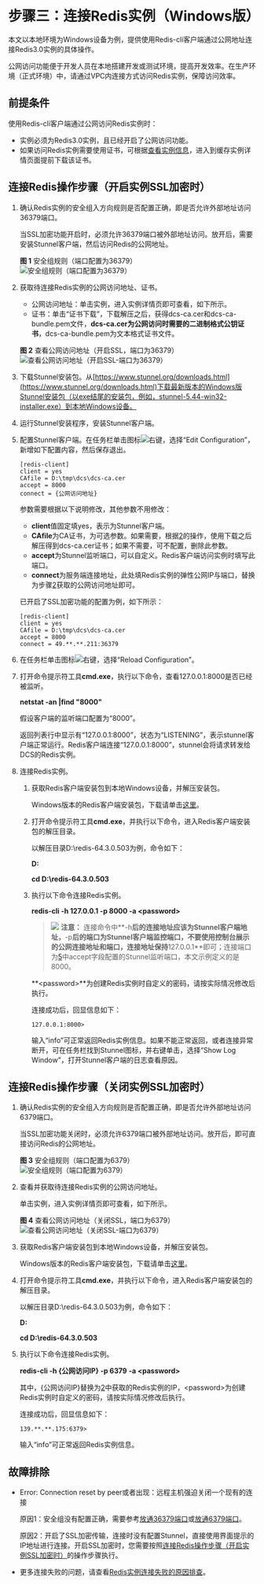 # 步骤三：连接Redis实例（Windows版）<a name="ZH-CN_TOPIC_0148195250"></a>

本文以本地环境为Windows设备为例，提供使用Redis-cli客户端通过公网地址连接Redis3.0实例的具体操作。

公网访问功能便于开发人员在本地搭建开发或测试环境，提高开发效率。在生产环境（正式环境）中，请通过VPC内连接方式访问Redis实例，保障访问效率。

## 前提条件<a name="section1502270695932"></a>

使用Redis-cli客户端通过公网访问Redis实例时：

-   实例必须为Redis3.0实例，且已经开启了公网访问功能。
-   如果访问Redis实例需要使用证书，可根据[查看实例信息](查看实例信息.md)，进入到缓存实例详情页面提前下载该证书。

## 连接Redis操作步骤（开启实例SSL加密时）<a name="section15819133914471"></a>

1.  <a name="li3828194817518"></a>确认Redis实例的安全组入方向规则是否配置正确，即是否允许外部地址访问36379端口。

    当SSL加密功能开启时，必须允许36379端口被外部地址访问。放开后，需要安装Stunnel客户端，然后访问Redis的公网地址。

    **图 1**  安全组规则（端口配置为36379）<a name="fig143331295815"></a>  
    ![](figures/安全组规则（端口配置为36379）.png "安全组规则（端口配置为36379）")

2.  <a name="li1599942763612"></a>获取待连接Redis实例的公网访问地址、证书。

    -   公网访问地址：单击实例，进入实例详情页即可查看，如下所示。
    -   证书：单击“证书下载”，下载解压之后，获得dcs-ca.cer和dcs-ca-bundle.pem文件，**dcs-ca.cer为公网访问时需要的二进制格式公钥证书**，dcs-ca-bundle.pem为文本格式证书文件。

    **图 2**  查看公网访问地址（开启SSL，端口为36379）<a name="fig5230164113619"></a>  
    ![](figures/查看公网访问地址（开启SSL-端口为36379）.png "查看公网访问地址（开启SSL-端口为36379）")

3.  下载Stunnel安装包。从[https://www.stunnel.org/downloads.html](https://www.stunnel.org/downloads.html)下载最新版本的Windows版Stunnel安装包（以exe结尾的安装包，例如，stunnel-5.44-win32-installer.exe）到本地Windows设备。
4.  运行Stunnel安装程序，安装Stunnel客户端。
5.  <a name="li7999927123614"></a>配置Stunnel客户端。在任务栏单击图标![](figures/icon-editconfig.png)右键，选择“Edit Configuration”，新增如下配置内容，然后保存退出。

    ```
    [redis-client]
    client = yes
    CAfile = D:\tmp\dcs\dcs-ca.cer
    accept = 8000
    connect = {公网访问地址}
    ```

    参数需要根据以下说明修改，其他参数不用修改：

    -   **client**值固定填yes，表示为Stunnel客户端。
    -   **CAfile**为CA证书，为可选参数。如果需要，根据[2](#li1599942763612)的操作，使用下载之后解压得到dcs-ca.cer证书；如果不需要，可不配置，删除此参数。
    -   **accept**为Stunnel监听端口，可以自定义。Redis客户端访问实例时填写此端口。
    -   **connect**为服务端连接地址，此处填Redis实例的弹性公网IP与端口，替换为步骤[2](#li1599942763612)获取的公网访问地址即可。

    已开启了SSL加密功能的配置为例，如下所示：

    ```
    [redis-client]
    client = yes
    CAfile = D:\tmp\dcs\dcs-ca.cer
    accept = 8000
    connect = 49.**.**.211:36379
    ```

6.  在任务栏单击图标![](figures/icon-editconfig.png)右键，选择“Reload Configuration”。
7.  打开命令提示符工具**cmd.exe**，执行以下命令，查看127.0.0.1:8000是否已经被监听。

    **netstat -an |find "8000"**

    假设客户端的监听端口配置为“8000”。

    返回列表行中显示有“127.0.0.1:8000”，状态为“LISTENING”，表示stunnel客户端正常运行。Redis客户端连接“127.0.0.1:8000”，stunnel会将请求转发给DCS的Redis实例。

8.  连接Redis实例。
    1.  获取Redis客户端安装包到本地Windows设备，并解压安装包。

        Windows版本的Redis客户端安装包，下载请单击[这里](https://github.com/MicrosoftArchive/redis/tags)。

    2.  打开命令提示符工具**cmd.exe**，并执行以下命令，进入Redis客户端安装包的解压目录。

        以解压目录D:\\redis-64.3.0.503为例，命令如下：

        **D:**

        **cd D:\\redis-64.3.0.503**

    3.  执行以下命令连接Redis实例。

        **redis-cli -h 127.0.0.1 -p 8000 -a <password\>**

        >![](public_sys-resources/icon-caution.gif) **注意：** 
        >连接命令中**-h**后的连接地址应该为Stunnel客户端地址，**-p**后的端口为Stunnel客户端监控端口，不要使用控制台展示的公网连接地址和端口，连接地址保持**127.0.0.1**即可；连接端口为[5](#li7999927123614)中accept字段配置的Stunnel监听端口，本文示例定义的是8000。

        **<password\>**为创建Redis实例时自定义的密码，请按实际情况修改后执行。

        连接成功后，回显信息如下：

        ```
        127.0.0.1:8000>
        ```

        输入“info”可正常返回Redis实例信息。如果不能正常返回，或者连接异常断开，可在任务栏找到Stunnel图标，并右键单击，选择“Show Log Window”，打开Stunnel客户端的日志查看原因。



## 连接Redis操作步骤（关闭实例SSL加密时）<a name="section97271599158"></a>

1.  <a name="li85504985112"></a>确认Redis实例的安全组入方向规则是否配置正确，即是否允许外部地址访问6379端口。

    当SSL加密功能关闭时，必须允许6379端口被外部地址访问。放开后，即可直接访问Redis的公网地址。

    **图 3**  安全组规则（端口配置为6379）<a name="fig1294816596302"></a>  
    ![](figures/安全组规则（端口配置为6379）.png "安全组规则（端口配置为6379）")

2.  <a name="li16713111625"></a>查看并获取待连接Redis实例的公网访问地址。

    单击实例，进入实例详情页即可查看，如下所示。

    **图 4**  查看公网访问地址（关闭SSL，端口为6379）<a name="fig1041193814311"></a>  
    ![](figures/查看公网访问地址（关闭SSL-端口为6379）.png "查看公网访问地址（关闭SSL-端口为6379）")

3.  获取Redis客户端安装包到本地Windows设备，并解压安装包。

    Windows版本的Redis客户端安装包，下载请单击[这里](https://github.com/MicrosoftArchive/redis/tags)。

4.  打开命令提示符工具**cmd.exe**，并执行以下命令，进入Redis客户端安装包的解压目录。

    以解压目录D:\\redis-64.3.0.503为例，命令如下：

    **D:**

    **cd D:\\redis-64.3.0.503**

5.  执行以下命令连接Redis实例。

    **redis-cli -h \{公网访问IP\} -p 6379** **-a <password\>**

    其中，\{公网访问IP\}替换为[2](#li16713111625)中获取的Redis实例的IP，<password\>为创建Redis实例时自定义的密码，请按实际情况修改后执行。

    连接成功后，回显信息如下：

    ```
    139.**.**.175:6379>
    ```

    输入“info”可正常返回Redis实例信息。


## 故障排除<a name="section146277115219"></a>

-   Error: Connection reset by peer或者出现：远程主机强迫关闭一个现有的连接

    原因1：安全组没有配置正确，需要参考[放通36379端口](#li3828194817518)或[放通6379端口](#li85504985112)。

    原因2：开启了SSL加密传输，连接时没有配置Stunnel，直接使用界面提示的IP地址进行连接。开启SSL加密时，您需要按照[连接Redis操作步骤（开启实例SSL加密时）](#section15819133914471)的操作步骤执行。

-   更多连接失败的问题，请查看[Redis实例连接失败的原因排查](https://support.huaweicloud.com/dcs_faq/dcs-faq-0427014.html)。

